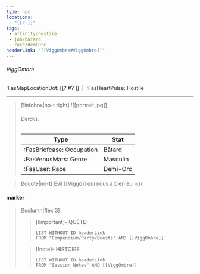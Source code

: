 ```yaml
---
type: npc
locations:
 - "[[? ]]"
tags:
 - affinity/hostile
 - job/bâTard
 - race/demiOrc
headerLink: "[[ViggOmbre#ViggOmbre]]"
---
```

###### ViggOmbre
<span class="sub2">:FasMapLocationDot: [[? #? ]]&nbsp;&nbsp;|&nbsp;&nbsp;:FasHeartPulse: Hostile </span>
___

> [!infobox|no-t right]
> ![[portrait.jpg]]
> ###### Details:
> | Type | Stat |
> | ---- | ---- |
> | :FasBriefcase: Occupation |  Bâtard |
> | :FasVenusMars: Genre | Masculin |
> | :FasUser: Race | Demi-Orc |
<span class="clearfix"></span>

> [!quote|no-t]
>Evil [[Viggo]] qui nous a bien eu >:((
#### marker
> [!column|flex 3]
>> [!important]- QUÊTE:
>>```dataview
>>LIST WITHOUT ID headerLink
>>FROM "Compendium/Party/Quests" AND [[ViggOmbre]]
>
>>[!note]- HISTOIRE
>>```dataview
>>LIST WITHOUT ID headerLink
>>FROM "Session Notes" AND [[ViggOmbre]]
